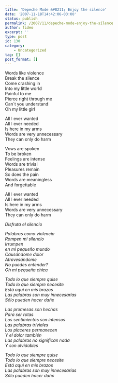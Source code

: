 ```yaml
---
title: 'Depeche Mode &#8211; Enjoy the silence'
date: '2007-11-18T14:42:06-03:00'
status: publish
permalink: /2007/11/depeche-mode-enjoy-the-silence
author: fideo
excerpt: ''
type: post
id: 130
category:
    - Uncategorized
tag: []
post_format: []
---
```

Words like violence  
Break the silence  
Come crashing in  
Into my little world  
Painful to me  
Pierce right through me  
Can´t you understand  
Oh my little girl

All I ever wanted  
All I ever needed  
Is here in my arms  
Words are very unnecessary  
They can only do harm

Vows are spoken  
To be broken  
Feelings are intense  
Words are trivial  
Pleasures remain  
So does the pain  
Words are meaningless  
And forgettable

All I ever wanted  
All I ever needed  
Is here in my arms  
Words are very unnecessary  
They can only do harm

*Disfruta el silencio*

*Palabras como violencia  
Rompen mi silencio  
Irrumpen  
en mi pequeño mundo  
Causándome dolor  
Atravesándome  
No puedes entender?  
Oh mi pequeña chica*

*Todo lo que siempre quise  
Todo lo que siempre necesite  
Está aquí en mis brazos  
Las palabras son muy innecesarias  
Sólo pueden hacer daño*

*Las promesas son hechas  
Para ser rotas  
Los sentimientos son intensos  
Las palabras triviales  
Los placeres permanecen  
Y el dolor también  
Las palabras no significan nada  
Y son olvidables*

*Todo lo que siempre quise  
Todo lo que siempre necesite  
Está aquí en mis brazos  
Las palabras son muy innecesarias  
Sólo pueden hacer daño*